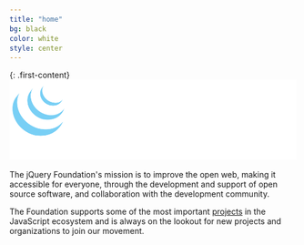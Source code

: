 ```yaml
---
title: "home"
bg: black
color: white
style: center
---
```


{: .first-content}
<img src="img/jqf-logo.png" />

The jQuery Foundation's mission is to improve the open web, making it accessible for everyone, through the development and support of open source software, and collaboration with the development community.

The Foundation supports some of the most important [projects](#home-010-projects) in the JavaScript ecosystem and is always on the lookout for new projects and organizations to join our movement.
